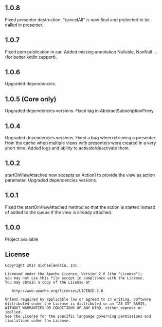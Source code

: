 ## 1.0.8
Fixed presenter destruction.
"cancelAll" is now final and protected to be called in presenter.

## 1.0.7 

Fixed pom publication in aar.
Added missing annotation Nullable, NonNull ... (for better kotlin support).

## 1.0.6 

Upgraded dependencies.

## 1.0.5 (Core only)

Upgraded dependencies versions.
Fixed tag in AbstractSubscriptionProxy.

## 1.0.4

Upgraded dependencies versions.
Fixed a bug when retrieving a presenter from the cache when multiple views with presenters were created in a very short time.
Added logs and ability to activate/deactivate them.

## 1.0.2

startOnViewAttached now accepts an Action1 to provide the view as action parameter.
Upgraded dependencies versions.

## 1.0.1

Fixed the startOnViewAttached method so that the action is started instead of added to the queue if the view is already attached.

## 1.0.0

Project available

License
--------

    Copyright 2017 michaelandria, Inc.

    Licensed under the Apache License, Version 2.0 (the "License");
    you may not use this file except in compliance with the License.
    You may obtain a copy of the License at

       http://www.apache.org/licenses/LICENSE-2.0

    Unless required by applicable law or agreed to in writing, software
    distributed under the License is distributed on an "AS IS" BASIS,
    WITHOUT WARRANTIES OR CONDITIONS OF ANY KIND, either express or implied.
    See the License for the specific language governing permissions and
    limitations under the License.
